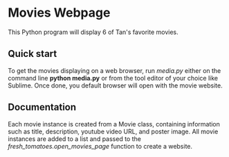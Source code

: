 # Movies Webpage

This Python program will display 6 of Tan's favorite movies. 

## Quick start
To get the movies displaying on a web browser, run *media.py* either on the command line **python media.py** or from the tool editor of your choice like Sublime. Once done, you default browser will open with the movie website. 

## Documentation
Each movie instance is created from a Movie class, containing information such as title, description, youtube video URL, and poster image. All movie instances are added to a list and passed to the *fresh_tomatoes.open_movies_page* function to create a website. 

